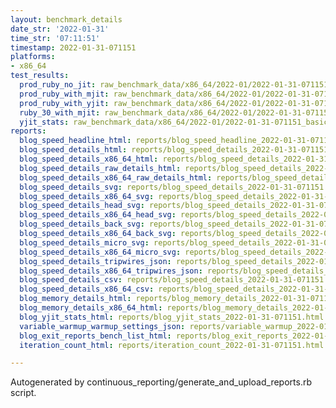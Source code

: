```yaml
---
layout: benchmark_details
date_str: '2022-01-31'
time_str: '07:11:51'
timestamp: 2022-01-31-071151
platforms:
- x86_64
test_results:
  prod_ruby_no_jit: raw_benchmark_data/x86_64/2022-01/2022-01-31-071151_basic_benchmark_prod_ruby_no_jit.json
  prod_ruby_with_mjit: raw_benchmark_data/x86_64/2022-01/2022-01-31-071151_basic_benchmark_prod_ruby_with_mjit.json
  prod_ruby_with_yjit: raw_benchmark_data/x86_64/2022-01/2022-01-31-071151_basic_benchmark_prod_ruby_with_yjit.json
  ruby_30_with_mjit: raw_benchmark_data/x86_64/2022-01/2022-01-31-071151_basic_benchmark_ruby_30_with_mjit.json
  yjit_stats: raw_benchmark_data/x86_64/2022-01/2022-01-31-071151_basic_benchmark_yjit_stats.json
reports:
  blog_speed_headline_html: reports/blog_speed_headline_2022-01-31-071151.html
  blog_speed_details_html: reports/blog_speed_details_2022-01-31-071151.html
  blog_speed_details_x86_64_html: reports/blog_speed_details_2022-01-31-071151.x86_64.html
  blog_speed_details_raw_details_html: reports/blog_speed_details_2022-01-31-071151.raw_details.html
  blog_speed_details_x86_64_raw_details_html: reports/blog_speed_details_2022-01-31-071151.x86_64.raw_details.html
  blog_speed_details_svg: reports/blog_speed_details_2022-01-31-071151.svg
  blog_speed_details_x86_64_svg: reports/blog_speed_details_2022-01-31-071151.x86_64.svg
  blog_speed_details_head_svg: reports/blog_speed_details_2022-01-31-071151.head.svg
  blog_speed_details_x86_64_head_svg: reports/blog_speed_details_2022-01-31-071151.x86_64.head.svg
  blog_speed_details_back_svg: reports/blog_speed_details_2022-01-31-071151.back.svg
  blog_speed_details_x86_64_back_svg: reports/blog_speed_details_2022-01-31-071151.x86_64.back.svg
  blog_speed_details_micro_svg: reports/blog_speed_details_2022-01-31-071151.micro.svg
  blog_speed_details_x86_64_micro_svg: reports/blog_speed_details_2022-01-31-071151.x86_64.micro.svg
  blog_speed_details_tripwires_json: reports/blog_speed_details_2022-01-31-071151.tripwires.json
  blog_speed_details_x86_64_tripwires_json: reports/blog_speed_details_2022-01-31-071151.x86_64.tripwires.json
  blog_speed_details_csv: reports/blog_speed_details_2022-01-31-071151.csv
  blog_speed_details_x86_64_csv: reports/blog_speed_details_2022-01-31-071151.x86_64.csv
  blog_memory_details_html: reports/blog_memory_details_2022-01-31-071151.html
  blog_memory_details_x86_64_html: reports/blog_memory_details_2022-01-31-071151.x86_64.html
  blog_yjit_stats_html: reports/blog_yjit_stats_2022-01-31-071151.html
  variable_warmup_warmup_settings_json: reports/variable_warmup_2022-01-31-071151.warmup_settings.json
  blog_exit_reports_bench_list_html: reports/blog_exit_reports_2022-01-31-071151.bench_list.html
  iteration_count_html: reports/iteration_count_2022-01-31-071151.html

---
```

Autogenerated by continuous_reporting/generate_and_upload_reports.rb script.
